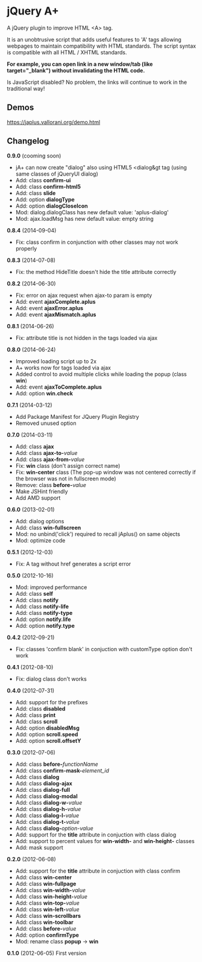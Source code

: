 jQuery A+
=========

A jQuery plugin to improve HTML &lt;A&gt; tag.

It is an unobtrusive script that adds useful features to 'A' tags allowing webpages to maintain compatibility with HTML standards.
The script syntax is compatible with all HTML / XHTML standards.

**For example, you can open link in a new window/tab (like target="_blank") without invalidating the HTML code.**

Is JavaScript disabled? No problem, the links will continue to work in the traditional way!

Demos 
-----------------------
https://japlus.vallorani.org/demo.html

Changelog
---------

**0.9.0** (cooming soon)

* jA+ can now create "dialog" also using HTML5 &lt;dialog&gt tag (using same classes of jQueryUI dialog)
* Add: class **confirm-ui**
* Add: class **confirm-html5**
* Add: class **slide**
* Add: option **dialogType**
* Add: option **dialogCloseIcon**
* Mod: dialog.dialogClass has new default value: 'aplus-dialog'
* Mod: ajax.loadMsg has new default value: empty string

**0.8.4** (2014-09-04)

* Fix: class confirm in conjunction with other classes may not work properly

**0.8.3** (2014-07-08)

* Fix: the method HideTitle doesn't hide the title attribute correctly

**0.8.2** (2014-06-30)

* Fix: error on ajax request when ajax-to param is empty
* Add: event **ajaxComplete.aplus**
* Add: event **ajaxError.aplus**
* Add: event **ajaxMismatch.aplus**

**0.8.1** (2014-06-26)

* Fix: attribute title is not hidden in the tags loaded via ajax

**0.8.0** (2014-06-24)

* Improved loading script up to 2x
* A+ works now for <A> tags loaded via ajax
* Added control to avoid multiple clicks while loading the popup (class **win**)
* Add: event **ajaxToComplete.aplus**
* Add: option **win.check**

**0.7.1** (2014-03-12)

* Add Package Manifest for JQuery Plugin Registry
* Removed unused option 

**0.7.0** (2014-03-11)

* Add: class **ajax**
* Add: class **ajax-to-**_value_
* Add: class **ajax-from-**_value_
* Fix: **win** class (don't assign correct name)
* Fix: **win-center** class (The pop-up window was not centered correctly if the browser was not in fullscreen mode)
* Remove: class **before-**_value_
* Make JSHint friendly
* Add AMD support

**0.6.0** (2013-02-01)

* Add: dialog options
* Add: class **win-fullscreen**
* Mod: no unbind('click') required to recall jAplus() on same objects
* Mod: optimize code

**0.5.1** (2012-12-03)

* Fix: A tag without href generates a script error

**0.5.0** (2012-10-16)

* Mod: improved performance
* Add: class **self**
* Add: class **notify**
* Add: class **notify-life**
* Add: class **notify-type**
* Add: option **notify.life**
* Add: option **notify.type**

**0.4.2** (2012-09-21)

* Fix: classes 'confirm blank' in conjuction with customType option don't work

**0.4.1** (2012-08-10)

* Fix: dialog class don't works

**0.4.0** (2012-07-31)

* Add: support for the prefixes
* Add: class **disabled**
* Add: class **print**
* Add: class **scroll**
* Add: option **disabledMsg**
* Add: option **scroll.speed**
* Add: option **scroll.offsetY**

**0.3.0** (2012-07-06)

* Add: class **before-**_functionName_
* Add: class **confirm-mask-**_element_id_
* Add: class **dialog** 
* Add: class **dialog-ajax**
* Add: class **dialog-full**
* Add: class **dialog-modal**
* Add: class **dialog-w-**_value_
* Add: class **dialog-h-**_value_
* Add: class **dialog-l-**_value_
* Add: class **dialog-t-**_value_
* Add: class **dialog-**_option-value_
* Add: support for the **title** attribute in conjuction with class dialog
* Add: support to percent values for **win-width-** and **win-height-** classes
* Add: mask support

**0.2.0** (2012-06-08)

* Add: support for the **title** attribute in conjuction with class confirm
* Add: class **win-center**
* Add: class **win-fullpage**
* Add: class **win-width-**_value_
* Add: class **win-height-**_value_
* Add: class **win-top-**_value_
* Add: class **win-left-**_value_
* Add: class **win-scrollbars**
* Add: class **win-toolbar**
* Add: class **before-**_value_
* Add: option **confirmType**
* Mod: rename class **popup** -> **win** 

**0.1.0** (2012-06-05)
First version
